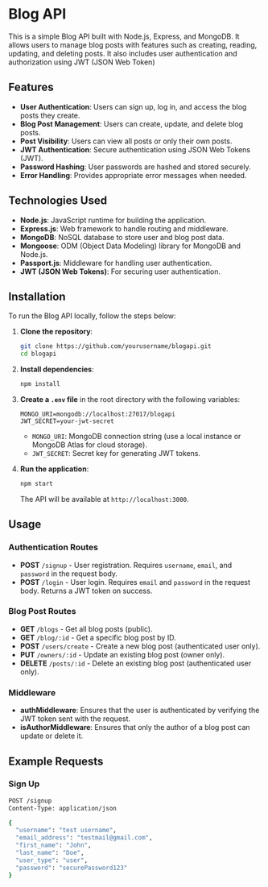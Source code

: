 # Blog API

This is a simple Blog API built with Node.js, Express, and MongoDB. It allows users to manage blog posts with features such as creating, reading, updating, and deleting posts. It also includes user authentication and authorization using JWT (JSON Web Token)

## Features

- **User Authentication**: Users can sign up, log in, and access the blog posts they create.
- **Blog Post Management**: Users can create, update, and delete blog posts.
- **Post Visibility**: Users can view all posts or only their own posts.
- **JWT Authentication**: Secure authentication using JSON Web Tokens (JWT).
- **Password Hashing**: User passwords are hashed and stored securely.
- **Error Handling**: Provides appropriate error messages when needed.

## Technologies Used

- **Node.js**: JavaScript runtime for building the application.
- **Express.js**: Web framework to handle routing and middleware.
- **MongoDB**: NoSQL database to store user and blog post data.
- **Mongoose**: ODM (Object Data Modeling) library for MongoDB and Node.js.
- **Passport.js**: Middleware for handling user authentication.
- **JWT (JSON Web Tokens)**: For securing user authentication.

## Installation

To run the Blog API locally, follow the steps below:

1. **Clone the repository**:

    ```bash
    git clone https://github.com/yourusername/blogapi.git
    cd blogapi
    ```

2. **Install dependencies**:

    ```bash
    npm install
    ```

3. **Create a `.env` file** in the root directory with the following variables:

    ```env
    MONGO_URI=mongodb://localhost:27017/blogapi
    JWT_SECRET=your-jwt-secret
    ```

    - `MONGO_URI`: MongoDB connection string (use a local instance or MongoDB Atlas for cloud storage).
    - `JWT_SECRET`: Secret key for generating JWT tokens.

4. **Run the application**:

    ```bash
    npm start
    ```

    The API will be available at `http://localhost:3000`.

## Usage

### Authentication Routes

- **POST** `/signup` - User registration. Requires `username`, `email`, and `password` in the request body.
- **POST** `/login` - User login. Requires `email` and `password` in the request body. Returns a JWT token on success.

### Blog Post Routes

- **GET** `/blogs` - Get all blog posts (public).
- **GET** `/blog/:id` - Get a specific blog post by ID.
- **POST** `/users/create` - Create a new blog post (authenticated user only).
- **PUT** `/owners/:id` - Update an existing blog post (owner only).
- **DELETE** `/posts/:id` - Delete an existing blog post (authenticated user only).

### Middleware

- **authMiddleware**: Ensures that the user is authenticated by verifying the JWT token sent with the request.
- **isAuthorMiddleware**: Ensures that only the author of a blog post can update or delete it.

## Example Requests

### Sign Up

```bash
POST /signup
Content-Type: application/json

{
  "username": "test username",
  "email_address": "testmail@gmail.com",
  "first_name": "John",
  "last_name": "Doe",
  "user_type": "user",
  "password": "securePassword123"
}
